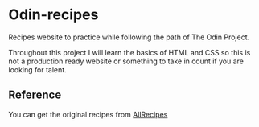 # Odin-recipes

Recipes website to practice while following the path of The Odin Project.

Throughout this project I will learn the basics of HTML and CSS so this is not a production ready website or something to take in count if you are looking for talent.

## Reference

You can get the original recipes from [AllRecipes](https://www.allrecipes.com)
